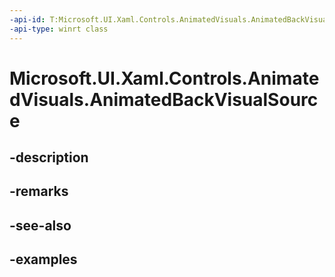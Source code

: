 ```yaml
---
-api-id: T:Microsoft.UI.Xaml.Controls.AnimatedVisuals.AnimatedBackVisualSource
-api-type: winrt class
---
```


# Microsoft.UI.Xaml.Controls.AnimatedVisuals.AnimatedBackVisualSource

<!--
public sealed class AnimatedBackVisualSource : Microsoft.UI.Xaml.Controls.IAnimatedVisualSource2
-->


## -description

## -remarks

## -see-also

## -examples


